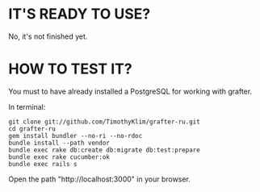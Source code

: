 # IT'S READY TO USE?
No, it's not finished yet.

# HOW TO TEST IT?
You must to have already installed a PostgreSQL for working with grafter.

In terminal:

    git clone git://github.com/TimothyKlim/grafter-ru.git
    cd grafter-ru
    gem install bundler --no-ri --no-rdoc
    bundle install --path vendor
    bundle exec rake db:create db:migrate db:test:prepare
    bundle exec rake cucumber:ok
    bundle exec rails s

Open the path "http://localhost:3000" in your browser.
